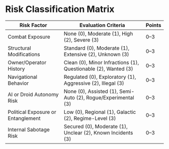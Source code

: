 # Risk Classification Matrix
| Risk Factor                        | Evaluation Criteria                                            | Points |
| ---------------------------------- | -------------------------------------------------------------- | ------ |
| Combat Exposure                    | None (0), Moderate (1), High (2), Severe (3)                   | 0–3    |
| Structural Modifications           | Standard (0), Moderate (1), Extensive (2), Unknown (3)         | 0–3    |
| Owner/Operator History             | Clean (0), Minor Infractions (1), Questionable (2), Wanted (3) | 0–3    |
| Navigational Behavior              | Regulated (0), Exploratory (1), Aggressive (2), Illegal (3)    | 0–3    |
| AI or Droid Autonomy Risk          | None (0), Assisted (1), Semi-Auto (2), Rogue/Experimental (3)  | 0–3    |
| Political Exposure or Entanglement | Low (0), Regional (1), Galactic (2), Regime-Level (3)          | 0–3    |
| Internal Sabotage Risk             | Secured (0), Moderate (1), Unclear (2), Known Incidents (3)    | 0–3    |
